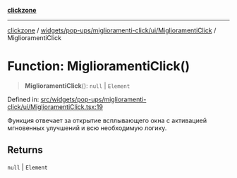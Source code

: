 [**clickzone**](../../../../../../README.md)

***

[clickzone](../../../../../../README.md) / [widgets/pop-ups/miglioramenti-click/ui/MiglioramentiClick](../README.md) / MiglioramentiClick

# Function: MiglioramentiClick()

> **MiglioramentiClick**(): `null` \| `Element`

Defined in: [src/widgets/pop-ups/miglioramenti-click/ui/MiglioramentiClick.tsx:19](https://github.com/MaximBri/ClickZone/blob/20f3f0d061a7c50a96ed5bba64acbc325a456072/client/src/widgets/pop-ups/miglioramenti-click/ui/MiglioramentiClick.tsx#L19)

Функция отвечает за открытие всплывающего окна с активацией мгновенных улучшений и всю необходимую логику.

## Returns

`null` \| `Element`
